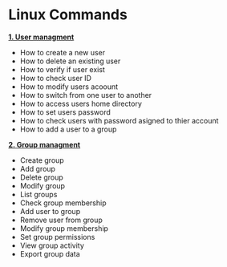 # Linux Commands 

<a href="/commands/user-managment.md"><b>1. User managment</b></a>
- How to create a new user
- How to delete an existing user
- How to verify if user exist
- How to check user ID
- How to modify users acoount
- How to switch from one user to another
- How to access users home directory
- How to set users password
- How to check users with password asigned to thier account
- How to add a user to a group

<a href="/commands/group-managment.md"><b>2. Group managment</b></a>
 - Create group
 - Add group
 - Delete group
 - Modify group
 - List groups
 - Check group membership
 - Add user to group
 - Remove user from group
 - Modify group membership
 - Set group permissions
 - View group activity
 - Export group data
